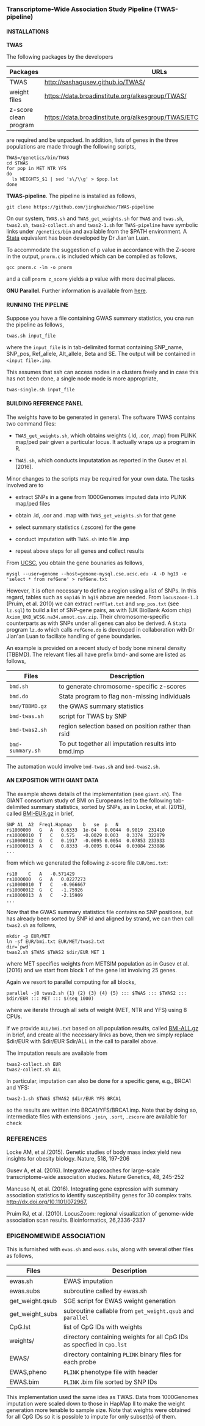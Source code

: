 ### Transcriptome-Wide Association Study Pipeline (TWAS-pipeline)

#### INSTALLATIONS

**TWAS**

The following packages by the developers

Packages              | URLs
----------------------|----------------------------------
TWAS                  | http://sashagusev.github.io/TWAS/
weight files          | https://data.broadinstitute.org/alkesgroup/TWAS/
z-score clean program | https://data.broadinstitute.org/alkesgroup/TWAS/ETC/CLEAN_ZSCORES.tar.bz2

are required and be unpacked. In addition, lists of genes in the three populations are made through the following scripts,
```
TWAS=/genetics/bin/TWAS
cd $TWAS
for pop in MET NTR YFS
do
  ls WEIGHTS_$1 | sed 's\/\\g' > $pop.lst
done
```
**TWAS-pipeline**. The pipeline is installed as follows,
```
git clone https://github.com/jinghuazhao/TWAS-pipeline
```
On our system, `TWAS.sh` and `TWAS_get_weights.sh` for `TWAS` and `twas.sh`, `twas2.sh`, `twas2-collect.sh` and `twas2-1.sh` for `TWAS-pipeline` have symbolic links under `/genetics/bin` and available from the $PATH environment. A [Stata](http://www.stata.com) equivalent has been developed by Dr Jian'an Luan.

To accommodate the suggestion of p value in accordance with the Z-score in the output, `pnorm.c` is included which can be compiled as follows,
```
gcc pnorm.c -lm -o pnorm
```
and a call `pnorm z_score` yields a p value with more decimal places.

**GNU Parallel**. Further information is available from [here](http://www.gnu.org/software/parallel/).

#### RUNNING THE PIPELINE

Suppose you have a file containing GWAS summary statistics, you cna run the pipeline as follows,
```
twas.sh input_file
```
where the `input_file` is in tab-delimited format containing SNP_name, SNP_pos, Ref_allele, Alt_allele, Beta and SE. The output will be contained in `<input file>.imp`.

This assumes that ssh can access nodes in a clusters freely and in case this has not been done, a single node mode is more appropriate,
```
twas-single.sh input_file
```
#### BUILDING REFERENCE PANEL

The weights have to be generated in general. The software TWAS contains two command files:

* `TWAS_get_weights.sh`, which obtains weights (.ld, .cor, .map) from PLINK map/ped pair given a particular locus. It actually wraps up a program in R.
                        
* `TWAS.sh`, which conducts imputatation as reported in the Gusev et al. (2016). 

Minor changes to the scripts may be required for your own data. The tasks involved are to  

* extract SNPs in a gene from 1000Genomes imputed data into PLINK map/ped files

* obtain .ld, .cor and .map with `TWAS_get_weights.sh` for that gene

* select summary statistics (.zscore) for the gene

* conduct imputation with `TWAS.sh` into file .imp

* repeat above steps for all genes and collect results

From [UCSC](http://genome.ucsc.edu), you obtain the gene bounaries as follows,
```
mysql --user=genome --host=genome-mysql.cse.ucsc.edu -A -D hg19 -e 'select * from refGene' > refGene.txt
```
However, it is often necessary to define a region using a list of SNPs. In this regard, tables such as `snp146` in `hg19` above are needed. From `locuszoom-1.3` (Pruim, et al. 2010) we can extract `refFlat.txt` and `snp_pos.txt` (see `lz.sql`) to build a list of SNP-gene pairs, as with (UK BioBank Axiom chip) `Axiom_UKB_WCSG.na34.annot.csv.zip`. Their chromosome-specific counterparts as with SNPs under all genes can also be derived. A `Stata` program `lz.do` which calls `refGene.do` is developed in collaboration with Dr Jian'an Luan to faciliate handling of gene boundaries.

An example is provided on a recent study of body bone mineral density (TBBMD). The relevant files all have prefix bmd- and some are listed as follows,

 Files             |        Description 
-------------------|-------------------
 `bmd.sh`          |        to generate chromosome-specific z-scores 
 `bmd.do`          |        Stata program to flag non-missing individuals 
 `bmd/TBBMD.gz`    |        the GWAS summary statistics 
 `bmd-twas.sh`     |        script for TWAS by SNP
 `bmd-twas2.sh`    |        region selection based on position rather than rsid 
 `bmd-summary.sh`  |        To put together all imputation results into bmd.imp 

The automation would involve `bmd-twas.sh` and `bmd-twas2.sh`.

#### AN EXPOSITION WITH GIANT DATA

The example shows details of the implementation (see `giant.sh`). The GIANT consortium study of BMI on Europeans led to the following tab-delimited summary statistics, sorted by SNPs, as in Locke, et al. (2015), called 
[BMI-EUR.gz](http://www.broadinstitute.org/collaboration/giant/images/1/15/SNP_gwas_mc_merge_nogc.tbl.uniq.gz) in brief, 
```
SNP	A1	A2	Freq1.Hapmap	b	se	p	N
rs1000000	G	A	0.6333	1e-04	0.0044	0.9819	231410
rs10000010	T	C	0.575	-0.0029	0.003	0.3374	322079
rs10000012	G	C	0.1917	-0.0095	0.0054	0.07853	233933
rs10000013	A	C	0.8333	-0.0095	0.0044	0.03084	233886
...
```
from which we generated the following z-score file `EUR/bmi.txt`:
```
rs10	C	A	-0.571429
rs1000000	G	A	0.0227273
rs10000010	T	C	-0.966667
rs10000012	G	C	-1.75926
rs10000013	A	C	-2.15909
...
```
Now that the GWAS summary statistics file contains no SNP positions, but has already been sorted by SNP id and aligned by strand, we can then call `twas2.sh` as follows,
```
mkdir -p EUR/MET
ln -sf EUR/bmi.txt EUR/MET/twas2.txt
dir=`pwd`
twas2.sh $TWAS $TWAS2 $dir/EUR MET 1
```
where MET specifies weights from METSIM population as in Gusev et al. (2016) and we start from block 1 of the gene list involving 25 genes.

Again we resort to parallel computing for all blocks,
```
parallel -j8 twas2.sh {1} {2} {3} {4} {5} ::: $TWAS ::: $TWAS2 ::: $dir/EUR ::: MET ::: $(seq 1000) 
```
where we iterate through all sets of weight (MET, NTR and YFS) using 8 CPUs.

If we provide `ALL/bmi.txt` based on all population results, called  [BMI-ALL.gz](http://www.broadinstitute.org/collaboration/giant/images/f/f0/All_ancestries_SNP_gwas_mc_merge_nogc.tbl.uniq.gz) in brief, and create all the necessary links as bove, then we simply replace $dir/EUR with $dir/EUR $dir/ALL in the call to parallel above.

The imputation resuls are available from
```
twas2-collect.sh EUR
twas2-collect.sh ALL
```
In particular, imputation can also be done for a specific gene, e.g., BRCA1 and YFS:
```
twas2-1.sh $TWAS $TWAS2 $dir/EUR YFS BRCA1
```
so the results are written into BRCA1/YFS/BRCA1.imp. Note that by doing so, intermediate files with extensions `.join`, `.sort`, `.zscore` are available for check


### REFERENCES

Locke AM, et al.(2015). Genetic studies of body mass index yield new insights for obesity biology. Nature, 518, 197-206

Gusev A, et al. (2016). Integrative approaches for large-scale transcriptome-wide association studies. Nature Genetics, 48, 245-252   

Mancuso N, et al. (2016). Integrating gene expression with summary association statistics to identify susceptibility genes for 30 complex traits. http://dx.doi.org/10.1101/072967, 

Pruim RJ, et al. (2010). LocusZoom: regional visualization of genome-wide association scan results. Bioinformatics, 26,2336-2337

   
### EPIGENOMEWIDE ASSOCIATION

This is furnished with `ewas.sh` and `ewas.subs`, along with several other files as follows,

Files    | Description
---------|------------
ewas.sh  | EWAS imputation
ewas.subs| subroutine called by ewas.sh
get_weight.qsub | SGE script for EWAS weight generation
get_weight_subs | subroutine callable from `get_weight.qsub` and `parallel`
CpG.lst  | list of CpG IDs with weights
weights/ | directory containing weights for all CpG IDs as specfied in `CpG.lst`
EWAS/    | directory containing `PLINK` binary files for each probe
EWAS,pheno | `PLINK` phenotype file with header
EWAS.bim | `PLINK` .bim file sorted by SNP IDs

This implementation used the same idea as TWAS. Data from 1000Genomes imputation were scaled down to those 
in HapMap II to make the weight generation more tenable to sample size. Note that weights were obtained 
for all CpG IDs so it is possible to impute for only subset(s) of them.

